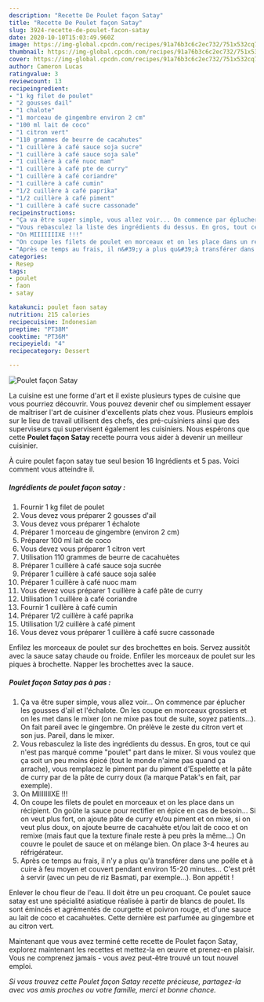 ```yaml
---
description: "Recette De Poulet façon Satay"
title: "Recette De Poulet façon Satay"
slug: 3924-recette-de-poulet-facon-satay
date: 2020-10-10T15:03:49.960Z
image: https://img-global.cpcdn.com/recipes/91a76b3c6c2ec732/751x532cq70/poulet-facon-satay-photo-principale-de-la-recette.jpg
thumbnail: https://img-global.cpcdn.com/recipes/91a76b3c6c2ec732/751x532cq70/poulet-facon-satay-photo-principale-de-la-recette.jpg
cover: https://img-global.cpcdn.com/recipes/91a76b3c6c2ec732/751x532cq70/poulet-facon-satay-photo-principale-de-la-recette.jpg
author: Cameron Lucas
ratingvalue: 3
reviewcount: 13
recipeingredient:
- "1 kg filet de poulet"
- "2 gousses dail"
- "1 chalote"
- "1 morceau de gingembre environ 2 cm"
- "100 ml lait de coco"
- "1 citron vert"
- "110 grammes de beurre de cacahutes"
- "1 cuillère à café sauce soja sucre"
- "1 cuillère à café sauce soja sale"
- "1 cuillère à café nuoc mam"
- "1 cuillère à café pte de curry"
- "1 cuillère à café coriandre"
- "1 cuillère à café cumin"
- "1/2 cuillère à café paprika"
- "1/2 cuillère à café piment"
- "1 cuillère à café sucre cassonade"
recipeinstructions:
- "Ça va être super simple, vous allez voir... On commence par éplucher les gousses d&#39;ail et l&#39;échalote. On les coupe en morceaux grossiers et on les met dans le mixer (on ne mixe pas tout de suite, soyez patients...). On fait pareil avec le gingembre. On prélève le zeste du citron vert et son jus. Pareil, dans le mixer."
- "Vous rebasculez la liste des ingrédients du dessus. En gros, tout ce qui n&#39;est pas marqué comme &#34;poulet&#34; part dans le mixer. Si vous voulez que ça soit un peu moins épicé (tout le monde n&#39;aime pas quand ça arrache), vous remplacez le piment par du piment d&#39;Espelette et la pâte de curry par de la pâte de curry doux (la marque Patak&#39;s en fait, par exemple)."
- "On MIIIIIIIXE !!!"
- "On coupe les filets de poulet en morceaux et on les place dans un récipient. On goûte la sauce pour rectifier en épice en cas de besoin... Si on veut plus fort, on ajoute pâte de curry et/ou piment et on mixe, si on veut plus doux, on ajoute beurre de cacahuète et/ou lait de coco et on remixe (mais faut que la texture finale reste à peu près la même...) On couvre le poulet de sauce et on mélange bien. On place 3-4 heures au réfrigérateur."
- "Après ce temps au frais, il n&#39;y a plus qu&#39;à transférer dans une poêle et à cuire à feu moyen et couvert pendant environ 15-20 minutes... C&#39;est prêt à servir (avec un peu de riz Basmati, par exemple...). Bon appétit !"
categories:
- Resep
tags:
- poulet
- faon
- satay

katakunci: poulet faon satay 
nutrition: 215 calories
recipecuisine: Indonesian
preptime: "PT38M"
cooktime: "PT36M"
recipeyield: "4"
recipecategory: Dessert

---
```



![Poulet façon Satay](https://img-global.cpcdn.com/recipes/91a76b3c6c2ec732/751x532cq70/poulet-facon-satay-photo-principale-de-la-recette.jpg)

La cuisine est une forme d'art et il existe plusieurs types de cuisine que vous pourriez découvrir. Vous pouvez devenir chef ou simplement essayer de maîtriser l'art de cuisiner d'excellents plats chez vous. Plusieurs emplois sur le lieu de travail utilisent des chefs, des pré-cuisiniers ainsi que des superviseurs qui supervisent également les cuisiniers. Nous espérons que cette <strong> Poulet façon Satay </strong> recette pourra vous aider à devenir un meilleur cuisinier.

<!--inarticleads1-->

À cuire poulet façon satay tue seul besion 16 Ingrédients et 5 pas. Voici comment vous atteindre il.

##### Ingrédients de poulet façon satay :

1. Fournir 1 kg filet de poulet
1. Vous devez vous préparer 2 gousses d&#39;ail
1. Vous devez vous préparer 1 échalote
1. Préparer 1 morceau de gingembre (environ 2 cm)
1. Préparer 100 ml lait de coco
1. Vous devez vous préparer 1 citron vert
1. Utilisation 110 grammes de beurre de cacahuètes
1. Préparer 1 cuillère à café sauce soja sucrée
1. Préparer 1 cuillère à café sauce soja salée
1. Préparer 1 cuillère à café nuoc mam
1. Vous devez vous préparer 1 cuillère à café pâte de curry
1. Utilisation 1 cuillère à café coriandre
1. Fournir 1 cuillère à café cumin
1. Préparer 1/2 cuillère à café paprika
1. Utilisation 1/2 cuillère à café piment
1. Vous devez vous préparer 1 cuillère à café sucre cassonade


Enfilez les morceaux de poulet sur des brochettes en bois. Servez aussitôt avec la sauce satay chaude ou froide. Enfiler les morceaux de poulet sur les piques à brochette. Napper les brochettes avec la sauce. 

<!--inarticleads2-->

##### Poulet façon Satay pas à pas :

1. Ça va être super simple, vous allez voir... On commence par éplucher les gousses d&#39;ail et l&#39;échalote. On les coupe en morceaux grossiers et on les met dans le mixer (on ne mixe pas tout de suite, soyez patients...). On fait pareil avec le gingembre. On prélève le zeste du citron vert et son jus. Pareil, dans le mixer.
1. Vous rebasculez la liste des ingrédients du dessus. En gros, tout ce qui n&#39;est pas marqué comme &#34;poulet&#34; part dans le mixer. Si vous voulez que ça soit un peu moins épicé (tout le monde n&#39;aime pas quand ça arrache), vous remplacez le piment par du piment d&#39;Espelette et la pâte de curry par de la pâte de curry doux (la marque Patak&#39;s en fait, par exemple).
1. On MIIIIIIIXE !!!
1. On coupe les filets de poulet en morceaux et on les place dans un récipient. On goûte la sauce pour rectifier en épice en cas de besoin... Si on veut plus fort, on ajoute pâte de curry et/ou piment et on mixe, si on veut plus doux, on ajoute beurre de cacahuète et/ou lait de coco et on remixe (mais faut que la texture finale reste à peu près la même...) On couvre le poulet de sauce et on mélange bien. On place 3-4 heures au réfrigérateur.
1. Après ce temps au frais, il n&#39;y a plus qu&#39;à transférer dans une poêle et à cuire à feu moyen et couvert pendant environ 15-20 minutes... C&#39;est prêt à servir (avec un peu de riz Basmati, par exemple...). Bon appétit !


Enlever le chou fleur de l&#39;eau. Il doit être un peu croquant. Ce poulet sauce satay est une spécialité asiatique réalisée à partir de blancs de poulet. Ils sont émincés et agrémentés de courgette et poivron rouge, et d&#39;une sauce au lait de coco et cacahuètes. Cette dernière est parfumée au gingembre et au citron vert. 

<!--inarticleads1-->

<p>
Maintenant que vous avez terminé cette recette de Poulet façon Satay, explorez maintenant les recettes et mettez-la en œuvre et prenez-en plaisir. Vous ne comprenez jamais - vous avez peut-être trouvé un tout nouvel emploi.
</p>

<p>
<i>Si vous trouvez cette Poulet façon Satay recette précieuse, partagez-la avec vos amis proches ou votre famille, merci et bonne chance.</i>
</p>
